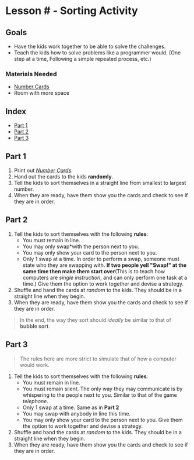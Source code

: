 # Lesson # - Sorting Activity
## Goals
* Have the kids work together to be able to solve the challenges.
* Teach the kids how to solve problems like a programmer would. (One step at a time, Following a simple repeated process, etc.)

### Materials Needed
* [Number Cards](../Assets/SortingActivity/NumberCards.pdf)
* Room with more space

## Index
* [Part 1](#part-1)
* [Part 2](#part-2)
* [Part 3](#part-3)



## Part 1
1. Print out [*Number Cards*](../Assets/SortingActivity/NumberCards.pdf).
2. Hand out the cards to the kids **randomly**.
3. Tell the kids to sort themselves in a straight line from smallest to largest number.
4. When they are ready, have them show you the cards and check to see if they are in order.

## Part 2
1. Tell the kids to sort themselves with the following **rules**:
    * You must remain in line.
    * You may only swap*with the person next to you.
    * You may only show your card to the person next to you.
    * Only 1 swap at a time. In order to perform a swap, someone must state who they are swapping with. **If two people yell "Swap!" at the same time then make them start over**(This is to teach how computers are *single instruction*, and can only perform one task at a time.)
Give them the option to work together and devise a strategy.
2. Shuffle and hand the cards at *random* to the kids. They should be in a straight line when they begin.
3. When they are ready, have them show you the cards and check to see if they are in order.
>In the end, the way they sort should _ideally_ be similar to that of **bubble sort**.


## Part 3
>The rules here are more strict to simulate that of how a computer would work.
1. Tell the kids to sort themselves with the following **rules**:
    * You must remain in line.
    * You must remain silent. The only way they may communicate is by whispering to the people next to you. Similar to that of the game _telephone_.
    * Only 1 swap at a time. Same as in **Part 2** 
    * You may swap with anybody in line this time.
    * You may only show your card to the person next to you.
Give them the option to work together and devise a strategy.
2. Shuffle and hand the cards at *random* to the kids. They should be in a straight line when they begin.
3. When they are ready, have them show you the cards and check to see if they are in order.
